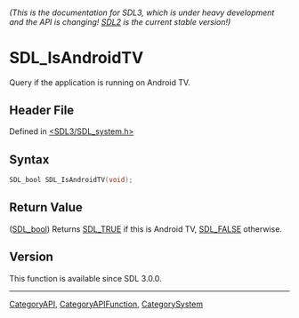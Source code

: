 ###### (This is the documentation for SDL3, which is under heavy development and the API is changing! [SDL2](https://wiki.libsdl.org/SDL2/) is the current stable version!)
# SDL_IsAndroidTV

Query if the application is running on Android TV.

## Header File

Defined in [<SDL3/SDL_system.h>](https://github.com/libsdl-org/SDL/blob/main/include/SDL3/SDL_system.h)

## Syntax

```c
SDL_bool SDL_IsAndroidTV(void);
```

## Return Value

([SDL_bool](SDL_bool)) Returns [SDL_TRUE](SDL_TRUE) if this is Android TV,
[SDL_FALSE](SDL_FALSE) otherwise.

## Version

This function is available since SDL 3.0.0.

----
[CategoryAPI](CategoryAPI), [CategoryAPIFunction](CategoryAPIFunction), [CategorySystem](CategorySystem)

